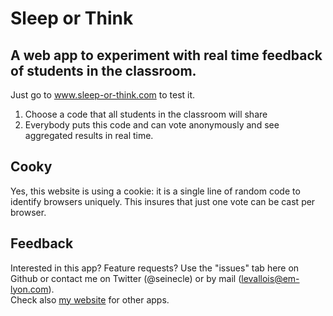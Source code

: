 # Sleep or Think

## A web app to experiment with real time feedback of students in the classroom.

Just go to www.sleep-or-think.com to test it.  
1. Choose a code that all students in the classroom will share  
2. Everybody puts this code and can vote anonymously and see aggregated results in real time.  

## Cooky
Yes, this website is using a cookie: it is a single line of random code to identify browsers uniquely. This insures that just one vote can be cast per browser.

## Feedback
Interested in this app? Feature requests? Use the "issues" tab here on Github or contact me on Twitter (@seinecle) or by mail (levallois@em-lyon.com).  
Check also [my website](http://www.clementlevallois.net) for other apps.
